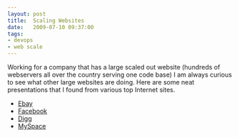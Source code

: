 ```yaml
---
layout: post
title:  Scaling Websites
date:   2009-07-10 09:37:00
tags:
- devops
- web scale
---
```


Working for a company that has a large scaled out website (hundreds of webservers all over the country serving one code base) I am always curious to see what other large websites are doing.  Here are some neat presentations that I found from various top Internet sites.

* [Ebay](http://www.infoq.com/presentations/shoup-ebay-architectural-principles)
* [Facebook](http://www.infoq.com/presentations/Facebook-Software-Stack)
* [Digg](http://www.infoq.com/presentations/Digg-Joe-Stump)
* [MySpace](http://www.infoq.com/presentations/MySpace-Dan-Farino)
